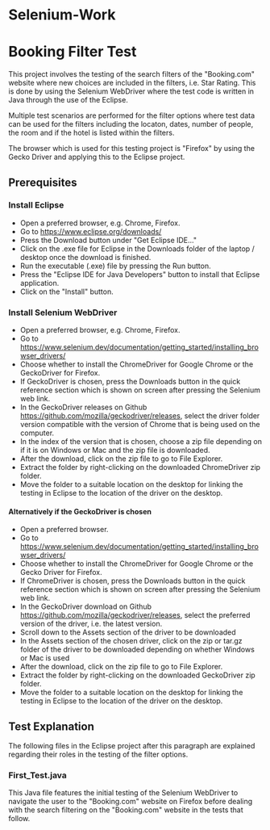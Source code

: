 # Selenium-Work
 
<h1>Booking Filter Test</h1>

<p>This project involves the testing of the search filters of the "Booking.com" website where new choices are included in the filters, i.e. Star Rating.
This is done by using the Selenium WebDriver where the test code is written in Java through the use of the Eclipse.<p>
Multiple test scenarios are performed for the filter options where test data can be used for the filters including the locaton, dates, number of people, the room and if the hotel is listed within the filters.
<p>The browser which is used for this testing project is "Firefox" by using the Gecko Driver and applying this to the Eclipse project.</p>
 
<h2>Prerequisites</h2>
<h3>Install Eclipse</h3>
<ul>
 <li>Open a preferred browser, e.g. Chrome, Firefox.</li>
 <li>Go to <a href="https://www.eclipse.org/downloads/" rel="nofollow">https://www.eclipse.org/downloads/</a></li>
 <li>Press the Download button under "Get Eclipse IDE..."</li>
 <li>Click on the .exe file for Eclipse in the Downloads folder of the laptop / desktop once the download is finished.</li>
 <li>Run the executable (.exe) file by pressing the Run button.</li>
 <li>Press the "Eclipse IDE for Java Developers" button to install that Eclipse application.</li>
 <li>Click on the "Install" button.</li>
</ul>

 
<h3>Install Selenium WebDriver</h3>
<ul>
 <li>Open a preferred browser, e.g. Chrome, Firefox.</li>
 <li>Go to <a href="https://www.selenium.dev/documentation/getting_started/installing_browser_drivers/"      rel="nofollow">https://www.selenium.dev/documentation/getting_started/installing_browser_drivers/</a></li>
 <li>Choose whether to install the ChromeDriver for Google Chrome or the GeckoDriver for Firefox.</li>
 <li>If GeckoDriver is chosen, press the Downloads button in the quick reference section which is shown on screen after pressing the Selenium web link.</li>
 <li>In the GeckoDriver releases on Github <a href="https://github.com/mozilla/geckodriver/releases" rel="nofollow">https://github.com/mozilla/geckodriver/releases</a>, select the driver folder version compatible with the version of Chrome that is being used on the computer.
 <li>In the index of the version that is chosen, choose a zip file depending on if it is on Windows or Mac and the zip file is downloaded.</li>
 <li>After the download, click on the zip file to go to File Explorer.</li>
 <li>Extract the folder by right-clicking on the downloaded ChromeDriver zip folder.</li>
 <li>Move the folder to a suitable location on the desktop for linking the testing in Eclipse to the location of the driver on the desktop.</li>
</ul>

<h4>Alternatively if the GeckoDriver is chosen</h4>
<ul>
 <li>Open a preferred browser.</li>
 <li>Go to <a href="https://www.selenium.dev/documentation/getting_started/installing_browser_drivers/"      rel="nofollow">https://www.selenium.dev/documentation/getting_started/installing_browser_drivers/</a></li>
 <li>Choose whether to install the ChromeDriver for Google Chrome or the Gecko Driver for Firefox.</li>
 <li>If ChromeDriver is chosen, press the Downloads button in the quick reference section which is shown on screen after pressing the Selenium web link.</li>
 <li>In the GeckoDriver download on Github <a href="https://github.com/mozilla/geckodriver/releases" rel="nofollow">https://github.com/mozilla/geckodriver/releases</a>, select the preferred version of the driver, i.e. the latest version.
 <li>Scroll down to the Assets section of the driver to be downloaded</li>
 <li>In the Assets section of the chosen driver, click on the zip or tar.gz folder of the driver to be downloaded depending on whether Windows or Mac is used</li>
 <li>After the download, click on the zip file to go to File Explorer.</li>
 <li>Extract the folder by right-clicking on the downloaded GeckoDriver zip folder.</li>
 <li>Move the folder to a suitable location on the desktop for linking the testing in Eclipse to the location of the driver on the desktop.</li>
</ul>

<h2>Test Explanation</h2>
<p>The following files in the Eclipse project after this paragraph are explained regarding their roles in the testing of the filter options.</p>

<h3>First_Test.java</h3>

This Java file features the initial testing of the Selenium WebDriver to navigate the user to the "Booking.com" website on Firefox before dealing with the search filtering on the "Booking.com" website in the tests that follow.
